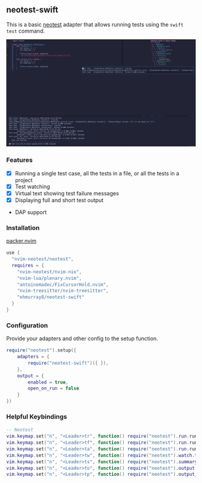 ## neotest-swift

This is a basic [neotest](https://github.com/nvim-neotest/neotest) adapter that allows running tests using the `swift test` command.

![screenshot](images/neotest-swift.png)

### Features

- [x] Running a single test case, all the tests in a file, or all the tests in a project
- [x] Test watching
- [x] Virtual text showing test failure messages
- [x] Displaying full and short test output
- DAP support


### Installation

[packer.nvim](https://github.com/wbthomason/packer.nvim)

```lua
use {
  "nvim-neotest/neotest",
  requires = {
    "nvim-neotest/nvim-nio",
    "nvim-lua/plenary.nvim",
    "antoinemadec/FixCursorHold.nvim",
    "nvim-treesitter/nvim-treesitter",
    "ehmurray8/neotest-swift"
  }
}
```


### Configuration

Provide your adapters and other config to the setup function.

```lua
require("neotest").setup({
	adapters = {
		require("neotest-swift")({ }),
	},
    output = {
        enabled = true,
        open_on_run = false
    }
})
```

### Helpful Keybindings

```lua
-- Neotest
vim.keymap.set("n", "<Leader>tr", function() require("neotest").run.run() end, { desc = 'Run nearest test' })
vim.keymap.set("n", "<Leader>tf", function() require("neotest").run.run(vim.fn.expand("%")) end, { desc = 'Run all tests in file' })
vim.keymap.set("n", "<Leader>ta", function() require("neotest").run.run({ suite = true }) end, { desc = 'Run all tests in project' })
vim.keymap.set("n", "<Leader>tw", function() require("neotest").watch.toggle() end, { silent = true, desc = 'Watch test' })
vim.keymap.set("n", "<Leader>ts", function() require("neotest").summary.toggle() end, { silent = true, desc = 'Test summary' })
vim.keymap.set("n", "<Leader>to", function() require("neotest").output.open({ short = true, enter = true }) end, { silent = true, desc = 'Open test output' })
vim.keymap.set("n", "<Leader>tp", function() require("neotest").output_panel.toggle() end, { silent = true, desc = 'Toggle test output pane' })
```


